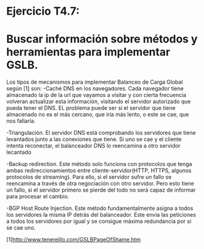 # Ejercicio T4.7:
# Buscar información sobre métodos y herramientas para implementar GSLB. 

Los tipos de mecanismos para implementar Balanceo de Carga Global según [1] son:
-Caché DNS en los navegadores. Cada navegador tiene almacenado la ip de la url que vayamos a visitar y con cierta frecuencia volveran actualizar esta información, visitando el servidor autorizado que pueda tener el DNS. EL problema puede ser si el servidor que tiene almacenado no es el más cercano, que iría más lento, o este se cae, que nos fallaría. 

-Triangulación. El servidor DNS está comprobando los servidores que tiene levantados junto a las conexiones que tiene. Si uno se cae y el cliente intenta reconectar, el balanceador DNS lo reencamina a otro servidor lecantado

-Backup redirection. Este método solo funciona con protocolos que tenga ambas redireccionamientos entre cliente-servidor(HTTP, HTTPS, algunos protocolos de streaming). Para ello, si el servidor sufre un fallo se reencamina a través de otra negociación con otro servidor. Pero esto tiene un fallo, si el servidor primero se pierde del todo no será capaz de informar para procesar el cambio.

-BGP Host Route Injection. Este método fundamentalmente asigna a todos los servidores la misma IP detrás del balanceador. Este envia las peticiones a todos los servidores por igual y se consigue máxima redundancia por si se cae uno.

[1]http://www.tenereillo.com/GSLBPageOfShame.htm
